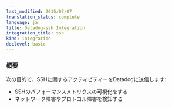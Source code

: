 ```yaml
---
last_modified: 2015/07/07
translation_status: complete
language: ja
title: Datadog-ssh Integration
integration_title: ssh
kind: integration
doclevel: basic
---
```


<!-- Capture SSH activity into Datadog to:

* Visualize your SSH performance in real-time
* Detect any protocol failure or network outage -->


### 概要


次の目的で、SSHに関するアクティビティーをDatadogに送信します:

* SSHのパフォーマンスメトリクスの可視化をする
* ネットワーク障害やプロトコル障害を検知する

